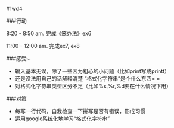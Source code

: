 #1wd4 


###行动

8:20 - 8:50 am. 完成《笨办法》ex6

11:00 - 12:00 am. 完成ex7, ex8 

###感受~
* 输入基本无误，除了一些因为粗心的小问题（比如print写成printt）
* 还是没法用自己的话解释清楚 “格式化字符串”是个什么东西= =
* 对格式化字符串类型区分不足（比如%s,%r,%d要在什么情况下用）

###对策
* 每写一行代码，自我检查一下拼写是否有错误，形成习惯
* 运用google系统化地学习“格式化字符串”





